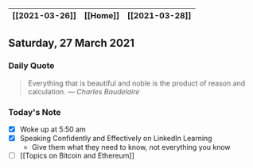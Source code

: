 | [[2021-03-26]] | [[Home]] | [[2021-03-28]] |
| :------------: | :------: | :------------: |

## Saturday, 27 March 2021

### Daily Quote
> Everything that is beautiful and noble is the product of reason and calculation.
> &mdash; <cite>Charles Baudelaire</cite>

### Today's Note

- [x] Woke up at 5:50 am
- [x] Speaking Confidently and Effectively on LinkedIn Learning
	- Give them what they need to know, not everything you know
- [ ] [[Topics on Bitcoin and Ethereum]]